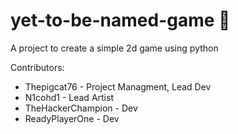 # yet-to-be-named-game 🚀

A project to create a simple 2d game using python

Contributors:
- Thepigcat76 - Project Managment, Lead Dev
- N1cohd1 - Lead Artist
- TheHackerChampion - Dev
- ReadyPlayerOne - Dev

